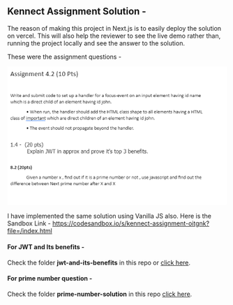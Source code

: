 ## Kennect Assignment Solution -

The reason of making this project in Next.js is to easily deploy the solution on vercel. This will also help the reviewer to see the live demo rather than, running the project locally and see the answer to the solution.

These were the assignment questions -

![kennect-questions](/kennect-questions.png)

I have implemented the same solution using Vanilla JS also.
Here is the Sandbox Link -
https://codesandbox.io/s/kennect-assignment-oitgnk?file=/index.html

#### For JWT and Its benefits -

Check the folder **jwt-and-its-benefits** in this repo or [click here](https://github.com/frendev/kennect-assignment-solutions/blob/main/jwt-and-its-benefits/Solution.md).

#### For prime number question -

Check the folder **prime-number-solution** in this repo [click here](https://github.com/frendev/kennect-assignment-solutions/blob/main/prime-number-solution/Solution.js).

